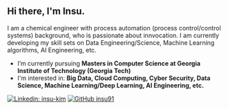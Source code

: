 <h2> Hi there, I'm Insu.</h2>

I am a chemical engineer with process automation (process control/control systems) background, who is passionate about innvocation. I am currently developing my skill sets on Data Engineering/Science, Machine Learning algorithms, AI Engineering, etc. 

- I’m currently pursuing **Masters in Computer Science at Georgia Institute of Technology (Georgia Tech)**
- I'm interested in: **Big Data, Cloud Computing, Cyber Security, Data Science, Machine Learning/Deep Learning, AI Engineering, etc.**

[![Linkedin: insu-kim](https://img.shields.io/badge/-insukim-blue?style=flat-square&logo=Linkedin&logoColor=white&link=https://www.linkedin.com/in/insu-kim/)](https://www.linkedin.com/in/insu-kim/)
[![GitHub insu91](https://img.shields.io/github/followers/insu91?label=follow&style=social)](https://github.com/insu91)
